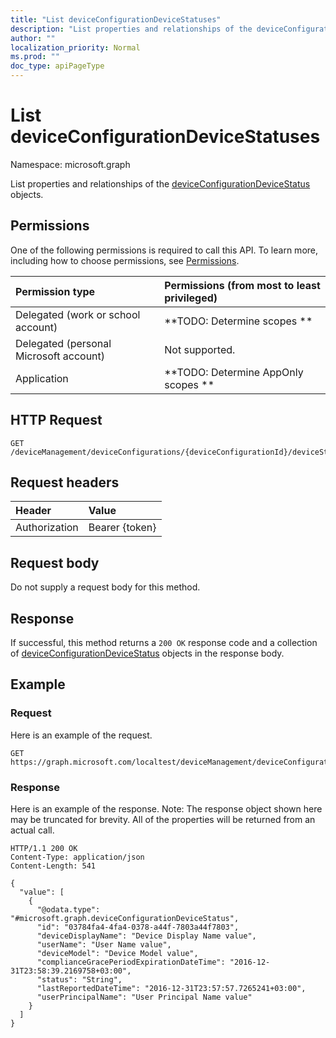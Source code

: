 ```yaml
---
title: "List deviceConfigurationDeviceStatuses"
description: "List properties and relationships of the deviceConfigurationDeviceStatus objects."
author: ""
localization_priority: Normal
ms.prod: ""
doc_type: apiPageType
---
```


# List deviceConfigurationDeviceStatuses

Namespace: microsoft.graph

List properties and relationships of the [deviceConfigurationDeviceStatus](../resources/deviceconfigurationdevicestatus.md) objects.

## Permissions
One of the following permissions is required to call this API. To learn more, including how to choose permissions, see [Permissions](/concepts/permissions-reference.md).

|Permission type|Permissions (from most to least privileged)|
|:---|:---|
|Delegated (work or school account)|**TODO: Determine scopes **|
|Delegated (personal Microsoft account)|Not supported.|
|Application|**TODO: Determine AppOnly scopes **|

## HTTP Request
<!-- {
  "blockType": "ignored"
}
-->
``` http
GET /deviceManagement/deviceConfigurations/{deviceConfigurationId}/deviceStatuses
```

## Request headers
|Header|Value|
|:---|:---|
|Authorization|Bearer {token}|

## Request body
Do not supply a request body for this method.

## Response
If successful, this method returns a `200 OK` response code and a collection of [deviceConfigurationDeviceStatus](../resources/deviceconfigurationdevicestatus.md) objects in the response body.

## Example

### Request
Here is an example of the request.
<!-- {
  "blockType": "request",
  "name": "get_deviceconfigurationdevicestatus"
}
-->
``` http
GET https://graph.microsoft.com/localtest/deviceManagement/deviceConfigurations/{deviceConfigurationId}/deviceStatuses
```

### Response
Here is an example of the response. Note: The response object shown here may be truncated for brevity. All of the properties will be returned from an actual call.
<!-- {
  "blockType": "response",
  "truncated": true,
  "@odata.type": "collection(microsoft.graph.deviceconfigurationdevicestatus)"
}
-->
``` http
HTTP/1.1 200 OK
Content-Type: application/json
Content-Length: 541

{
  "value": [
    {
      "@odata.type": "#microsoft.graph.deviceConfigurationDeviceStatus",
      "id": "03784fa4-4fa4-0378-a44f-7803a44f7803",
      "deviceDisplayName": "Device Display Name value",
      "userName": "User Name value",
      "deviceModel": "Device Model value",
      "complianceGracePeriodExpirationDateTime": "2016-12-31T23:58:39.2169758+03:00",
      "status": "String",
      "lastReportedDateTime": "2016-12-31T23:57:57.7265241+03:00",
      "userPrincipalName": "User Principal Name value"
    }
  ]
}
```


